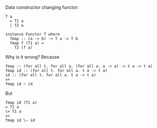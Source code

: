 Data constructor changing functor:

```
T a
  = T1 a
  | T2 a

instance Functor T where
  fmap :: (a -> b) -> T a -> T b
  fmap f (T1 a) =
    T2 (f a)
```

Why is it wrong? Because

```
fmap :: (for all t. for all a. (for all a. a -> a) -> t a -> t a)
fmap id :: (for all t. for all a. t a -> t a)
id :: (for all t. for all a. t a -> t a)
=>
fmap id ~ id
```

But

```
fmap id (T1 a)
= T2 a
\= T1 a
=>
fmap id \~ id
```
